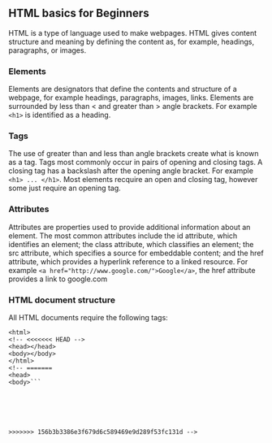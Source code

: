 <html></html>

## HTML basics for Beginners

HTML is a type of language used to make webpages. HTML gives content structure and meaning by defining the content as, for example, headings, paragraphs, or images.

### Elements

Elements are designators that define the contents and structure of a webpage, for example headings, paragraphs, images, links. Elements are surrounded by less than < and greater than > angle brackets. For example ```<h1>``` is identified as a heading.

### Tags

The use of greater than and less than angle brackets create what is known as a tag.
Tags most commonly occur in pairs of opening and closing tags. A closing tag has a backslash after the opening angle bracket. For example ```<h1> ... </h1>```. Most elements recquire an open and closing tag, however some just require an opening tag.

### Attributes

Attributes are properties used to provide additional information about an element. The most common attributes include the id attribute, which identifies an element; the class attribute, which classifies an element; the src attribute, which specifies a source for embeddable content; and the href attribute, which provides a hyperlink reference to a linked resource.
For example ```<a href="http://www.google.com/">Google</a>```, the href attribute provides a link to google.com

### HTML document structure

All HTML documents require the following tags:
```<DOCTYPE html>
<html>
<!-- <<<<<<< HEAD -->
<head></head>
<body></body>
</html>
<!-- =======
<head>
<body>```






>>>>>>> 156b3b3386e3f679d6c589469e9d289f53fc131d -->

